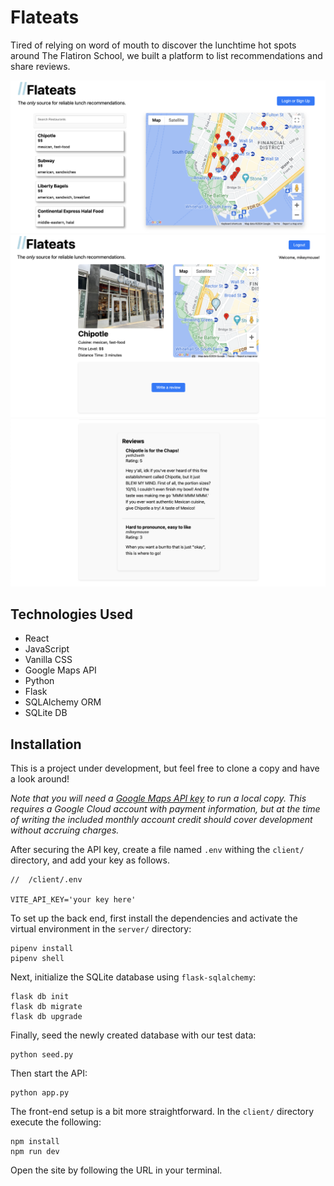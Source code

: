 # Flateats

Tired of relying on word of mouth to discover the lunchtime hot spots around The Flatiron School, we built a platform to list recommendations and share reviews.

<img src="./demo/home.png" />
<img src="./demo/review-1.png" />
<img src="./demo/review-2.png" />

## Technologies Used

- React
- JavaScript
- Vanilla CSS
- Google Maps API
- Python
- Flask
- SQLAlchemy ORM
- SQLite DB

## Installation

This is a project under development, but feel free to clone a copy and have a look around!

_Note that you will need a [Google Maps API key](https://developers.google.com/maps/documentation/javascript/get-api-key) to run a local copy. This requires a Google Cloud account with payment information, but at the time of writing the included monthly account credit should cover development without accruing charges._

After securing the API key, create a file named `.env` withing the `client/` directory, and add your key as follows.

```
//  /client/.env

VITE_API_KEY='your key here'
```

To set up the back end, first install the dependencies and activate the virtual environment in the `server/` directory:

```
pipenv install
pipenv shell
```

Next, initialize the SQLite database using `flask-sqlalchemy`:

```
flask db init
flask db migrate
flask db upgrade
```

Finally, seed the newly created database with our test data:

```
python seed.py
```

Then start the API:

```
python app.py
```

The front-end setup is a bit more straightforward. In the `client/` directory execute the following:

```
npm install
npm run dev
```

Open the site by following the URL in your terminal.
